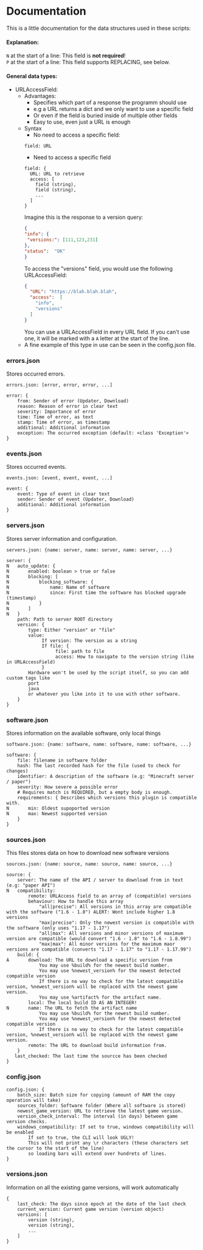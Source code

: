 # Documentation

This is a little documentation for the data structures used in these scripts:

#### Explanation: <br>

```N``` at the start of a line: This field is **not required**! <br>
```P``` at the start of a line: This field supports REPLACING, see below.

#### General data types:

* URLAccessField:
  * Advantages:
    * Specifies which part of a response the programm should use
    * e.g a URL returns a dict and we only want to use a specific field
    * Or even if the field is buried inside of multiple other fields
    * Easy to use, even just a URL is enough
  * Syntax
    * No need to access a specific field:
    ```
    field: URL
    ```
    * Need to access a specific field
    ```
    field: {
      URL: URL to retrieve
      access: [
        field (string),
        field (string),
        ...  
      ]
    }
    ```
    Imagine this is the response to a version query:
     ```json
    {
    "info": {
      "versions:": [111,123,231]
    },
    "status":  "OK"
    }    
    ```
    To access the "versions" field, you would use the following URLAccessField:
    ```json
    {
      "URL": "https://blah.blah.blah",
      "access":  [
        "info",
        "versions"  
      ]
    }    
    ```
    You can use a URLAccessField in every URL field. If you can't use one, it will be marked with a ```A``` letter at
    the start of the line.
  * A fine example of this type in use can be seen in the config.json file.

### errors.json

Stores occurred errors.

```
errors.json: [error, error, error, ...]

error: {
    from: Sender of error (Updater, Download)
    reason: Reason of error in clear text
    severity: Importance of error
    time: Time of error, as text
    stamp: Time of error, as timestamp
    additional: Additional information
    exception: The occurred exception (default: <class 'Exception'>
}
```

### events.json

Stores occurred events.

```
events.json: [event, event, event, ...]

event: {
    event: Type of event in clear text
    sender: Sender of event (Updater, Download)
    additional: Additional information
}
```

### servers.json

Stores server information and configuration.

```
servers.json: {name: server, name: server, name: server, ...}

server: {
N   auto_update: {
N       enabled: boolean > true or false
N       blocking: [
N           blocking_software: {
N               name: Name of software
N               since: First time the software has blocked upgrade (timestamp)
N           }
N       ]
N   }
    path: Path to server ROOT directory
    version: {
        type: Either "version" or "file"
        value: 
             If version: The version as a string
             If file: {
                  file: path to file
                  access: How to navigate to the version string (like in URLAccessField)
             }
        Hardware won't be used by the script itself, so you can add custom tags like
        port
        java
        or whatever you like into it to use with other software.
    }
}
```

### software.json

Stores information on the available software, only local things

```
software.json: {name: software, name: software, name: software, ...}

software: {
    file: filename in software folder
    hash: The last recorded hash for the file (used to check for changes)
    identifier: A description of the software (e.g: "Minecraft server / paper")
    severity: How severe a possible error
    # Requires match is REQUIRED, but a empty body is enough.
    requirements: { Describes which versions this plugin is compatible with.
N       min: Oldest supoported version
N       max: Newest supported version
    }
}
```

### sources.json

This files stores data on how to download new software versions

```
sources.json: {name: source, name: source, name: source, ...}

source: {
    server: The name of the API / server to download from in text (e.g: "paper API")
N   compatibility:
        remote: URLAccess field to an array of (compatible) versions
        behaviour: How to handle this array
            "all|precise": All versions in this array are compatible with the software ("1.6 - 1.8") ALERT: Wont include higher 1.8 versions
            "max|precise": Only the newest version is compatible with the software (only uses "1.17 - 1.17") 
            "all|max": All versions and minor versions of maximum version are compatible (would convert "1.6 - 1.8" to "1.6 - 1.8.99")
            "max|max": All minor versions for the maximum maor versions are compatible (converts "1.17 - 1.17" to "1.17 - 1.17.99")
    build: {
A       download: The URL to download a specific version from
            You may use %build% for the newest build number.
            You may use %newest_version% for the newest detected compatible version
            If there is no way to check for the latest compatible version, %newest_version% will be replaced with the newest game version.
            You may use %artifact% for the artifact name.
        local: The local build ID AS AN INTEGER!
N       name: The URL to fetch the artifact name
            You may use %build% for the newest build number.
            You may use %newest_version% for the newest detected compatible version
            If there is no way to check for the latest compatible version, %newest_version% will be replaced with the newest game version.
        remote: The URL to download build information from.
    }
   last_checked: The last time the sourcce has been checked
}
```

### config.json

```
config.json: {
    batch_size: Batch size for copying (amount of RAM the copy operation will take)
    sources_folder: Software folder (Where all software is stored)
    newest_game_version: URL to retrieve the latest game version.
    version_check_interval: The interval (in days) between game version checks.
    windows_compatibility: If set to true, windows compatibility will be enabled
        If set to true, the CLI will look UGLY!
        This will not print any \r characters (these characters set the cursor to the start of the line)
        so loading bars will extend over hundrets of lines.
}
```

### versions.json

Information on all the existing game versions, will work automatically

```
{
    last_check: The days since epoch at the date of the last check
    current_version: Current game version (version object)
    versions: [
        version (string),
        version (string),
        ...
    ]
}
```
